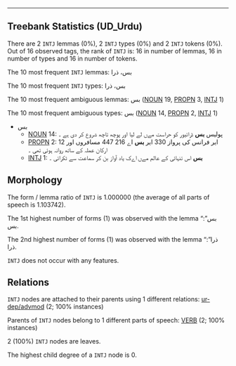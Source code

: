 

--------------------------------------------------------------------------------

## Treebank Statistics (UD_Urdu)

There are 2 `INTJ` lemmas (0%), 2 `INTJ` types (0%) and 2 `INTJ` tokens (0%).
Out of 16 observed tags, the rank of `INTJ` is: 16 in number of lemmas, 16 in number of types and 16 in number of tokens.

The 10 most frequent `INTJ` lemmas: بس، ذرا

The 10 most frequent `INTJ` types:  بس، ذرا

The 10 most frequent ambiguous lemmas: بس ([NOUN]() 19, [PROPN]() 3, [INTJ]() 1)

The 10 most frequent ambiguous types:  بس ([NOUN]() 14, [PROPN]() 2, [INTJ]() 1)


* بس
  * [NOUN]() 14: پولیس <b>بس</b> ڈرائیور کو حراست مےں لے لیا اور پوچھ تاچھ شروع کر دی ہے ۔
  * [PROPN]() 2: ایر فرانس کی پرواز 330 ایر <b>بس</b> اے 216 447 مسافروں اور 12 ارکان عملہ کے ساتھ روانہ ہوئی تھی ۔
  * [INTJ]() 1: <b>بس</b> اس تنہائی کے عالم مےں اےک یاد آواز بن کر سماعت سے ٹکرائی ۔

## Morphology

The form / lemma ratio of `INTJ` is 1.000000 (the average of all parts of speech is 1.103742).

The 1st highest number of forms (1) was observed with the lemma “بس”: بس.

The 2nd highest number of forms (1) was observed with the lemma “ذرا”: ذرا.

`INTJ` does not occur with any features.


## Relations

`INTJ` nodes are attached to their parents using 1 different relations: [ur-dep/advmod]() (2; 100% instances)

Parents of `INTJ` nodes belong to 1 different parts of speech: [VERB]() (2; 100% instances)

2 (100%) `INTJ` nodes are leaves.

The highest child degree of a `INTJ` node is 0.

